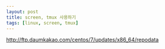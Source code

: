 ```yaml
---
layout: post
title: screen, tmux 사용하기
tags: [linux, screen, tmux]
---
```


http://ftp.daumkakao.com/centos/7/updates/x86_64/repodata



